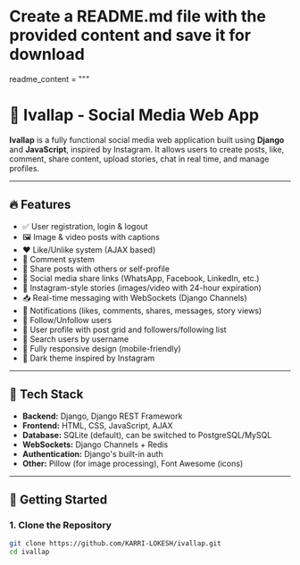 # Create a README.md file with the provided content and save it for download
readme_content = """
# 📱 Ivallap - Social Media Web App

**Ivallap** is a fully functional social media web application built using **Django** and **JavaScript**, inspired by Instagram. It allows users to create posts, like, comment, share content, upload stories, chat in real time, and manage profiles.

---

## 🔥 Features

- ✅ User registration, login & logout
- 🖼️ Image & video posts with captions
- ❤️ Like/Unlike system (AJAX based)
- 💬 Comment system
- 🔄 Share posts with others or self-profile
- 📲 Social media share links (WhatsApp, Facebook, LinkedIn, etc.)
- 📖 Instagram-style stories (images/video with 24-hour expiration)
- 📥 Real-time messaging with WebSockets (Django Channels)
- 🧾 Notifications (likes, comments, shares, messages, story views)
- 👥 Follow/Unfollow users
- 👤 User profile with post grid and followers/following list
- 🔎 Search users by username
- 📱 Fully responsive design (mobile-friendly)
- 🌙 Dark theme inspired by Instagram

---

## 🧰 Tech Stack

- **Backend:** Django, Django REST Framework
- **Frontend:** HTML, CSS, JavaScript, AJAX
- **Database:** SQLite (default), can be switched to PostgreSQL/MySQL
- **WebSockets:** Django Channels + Redis
- **Authentication:** Django's built-in auth
- **Other:** Pillow (for image processing), Font Awesome (icons)

---

## 🚀 Getting Started

### 1. Clone the Repository

```bash
git clone https://github.com/KARRI-LOKESH/ivallap.git
cd ivallap
